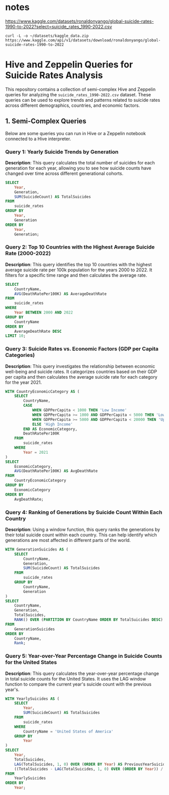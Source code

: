 # notes

https://www.kaggle.com/datasets/ronaldonyango/global-suicide-rates-1990-to-2022?select=suicide_rates_1990-2022.csv

```
curl -L -o ~/datasets/kaggle_data.zip https://www.kaggle.com/api/v1/datasets/download/ronaldonyango/global-suicide-rates-1990-to-2022
```


# Hive and Zeppelin Queries for Suicide Rates Analysis

This repository contains a collection of semi-complex Hive and Zeppelin queries for analyzing the `suicide_rates_1990-2022.csv` dataset. These queries can be used to explore trends and patterns related to suicide rates across different demographics, countries, and economic factors.

## 1. Semi-Complex Queries

Below are some queries you can run in Hive or a Zeppelin notebook connected to a Hive interpreter.

### Query 1: Yearly Suicide Trends by Generation

**Description**: This query calculates the total number of suicides for each generation for each year, allowing you to see how suicide counts have changed over time across different generational cohorts.

```sql
SELECT
    Year,
    Generation,
    SUM(SuicideCount) AS TotalSuicides
FROM
    suicide_rates
GROUP BY
    Year,
    Generation
ORDER BY
    Year,
    Generation;
```

### Query 2: Top 10 Countries with the Highest Average Suicide Rate (2000-2022)

**Description**: This query identifies the top 10 countries with the highest average suicide rate per 100k population for the years 2000 to 2022. It filters for a specific time range and then calculates the average rate.

```sql
SELECT
    CountryName,
    AVG(DeathRatePer100K) AS AverageDeathRate
FROM
    suicide_rates
WHERE
    Year BETWEEN 2000 AND 2022
GROUP BY
    CountryName
ORDER BY
    AverageDeathRate DESC
LIMIT 10;
```

### Query 3: Suicide Rates vs. Economic Factors (GDP per Capita Categories)

**Description**: This query investigates the relationship between economic well-being and suicide rates. It categorizes countries based on their GDP per capita and then calculates the average suicide rate for each category for the year 2021.

```sql
WITH CountryEconomicCategory AS (
    SELECT
        CountryName,
        CASE
            WHEN GDPPerCapita < 1000 THEN 'Low Income'
            WHEN GDPPerCapita >= 1000 AND GDPPerCapita < 5000 THEN 'Lower Middle Income'
            WHEN GDPPerCapita >= 5000 AND GDPPerCapita < 20000 THEN 'Upper Middle Income'
            ELSE 'High Income'
        END AS EconomicCategory,
        DeathRatePer100K
    FROM
        suicide_rates
    WHERE
        Year = 2021
)
SELECT
    EconomicCategory,
    AVG(DeathRatePer100K) AS AvgDeathRate
FROM
    CountryEconomicCategory
GROUP BY
    EconomicCategory
ORDER BY
    AvgDeathRate;
```

### Query 4: Ranking of Generations by Suicide Count Within Each Country

**Description**: Using a window function, this query ranks the generations by their total suicide count within each country. This can help identify which generations are most affected in different parts of the world.

```sql
WITH GenerationSuicides AS (
    SELECT
        CountryName,
        Generation,
        SUM(SuicideCount) AS TotalSuicides
    FROM
        suicide_rates
    GROUP BY
        CountryName,
        Generation
)
SELECT
    CountryName,
    Generation,
    TotalSuicides,
    RANK() OVER (PARTITION BY CountryName ORDER BY TotalSuicides DESC) AS Rank
FROM
    GenerationSuicides
ORDER BY
    CountryName,
    Rank;
```

### Query 5: Year-over-Year Percentage Change in Suicide Counts for the United States

**Description**: This query calculates the year-over-year percentage change in total suicide counts for the United States. It uses the LAG window function to compare the current year's suicide count with the previous year's.

```sql
WITH YearlySuicides AS (
    SELECT
        Year,
        SUM(SuicideCount) AS TotalSuicides
    FROM
        suicide_rates
    WHERE
        CountryName = 'United States of America'
    GROUP BY
        Year
)
SELECT
    Year,
    TotalSuicides,
    LAG(TotalSuicides, 1, 0) OVER (ORDER BY Year) AS PreviousYearSuicides,
    ((TotalSuicides - LAG(TotalSuicides, 1, 0) OVER (ORDER BY Year)) / LAG(TotalSuicides, 1, 1) OVER (ORDER BY Year)) * 100 AS PercentageChange
FROM
    YearlySuicides
ORDER BY
    Year;
```
